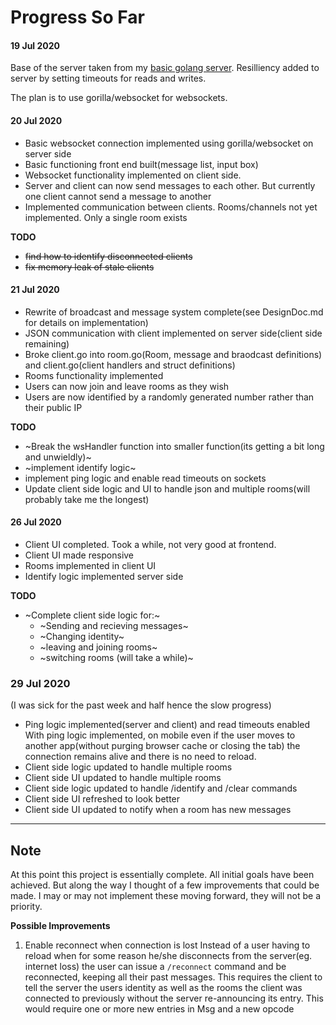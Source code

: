 # Progress So Far

#### 19 Jul 2020
Base of the server taken from my [basic golang server](https://github.com/NeilBotelho/basic-golang-server/). Resilliency added to server by setting timeouts for reads and writes. 

The plan is to use gorilla/websocket for websockets.

#### 20 Jul 2020
- Basic websocket connection implemented using gorilla/websocket on server side
- Basic functioning front end built(message list, input box)
- Websocket functionality implemented on client side. 
- Server and client can now send messages to each other. But currently one client cannot send a message to another 
- Implemented communication between clients. Rooms/channels not yet implemented. Only a single room exists

**TODO**

- ~~find how to identify disconnected clients~~
- ~~fix memory leak of stale clients~~

#### 21 Jul 2020
- Rewrite of broadcast and message system complete(see DesignDoc.md for details on implementation)
- JSON communication with client implemented on server side(client side remaining) 
- Broke client.go into room.go(Room, message and braodcast definitions) and client.go(client handlers and struct definitions)
- Rooms functionality implemented
- Users can now join and leave rooms as they wish
- Users are now identified by a randomly generated number rather than their public IP

**TODO**

- ~Break the wsHandler function into smaller function(its getting a bit long and unwieldly)~
- ~implement identify logic~
- implement ping logic and enable read timeouts on sockets
- Update client side logic and UI to handle json and multiple rooms(will probably take me the longest)
  
#### 26 Jul 2020
- Client UI completed. Took a while, not very good at frontend. 
- Client UI made responsive
- Rooms implemented in client UI
- Identify logic implemented server side

**TODO**
- ~Complete client side logic for:~
	- ~Sending and recieving messages~
	- ~Changing identity~
	- ~leaving and joining rooms~
	- ~switching rooms (will take a while)~

### 29 Jul 2020
(I was sick for the past week and half hence the slow progress)
- Ping logic implemented(server and client) and read timeouts enabled
	With ping logic implemented, on mobile even if the user moves to another app(without purging browser cache or closing the tab) the connection remains alive and there is no need to reload.
- Client side logic updated to handle multiple rooms
- Client side UI updated to handle multiple rooms
- Client side logic updated to handle /identify and /clear commands
- Client side UI refreshed to look better
- Client side UI updated to notify when a room has new messages

----
## Note
At this point this project is essentially complete. All initial goals have been achieved. But along the way I thought of a few improvements that could be made. I may or may not implement these moving forward, they will not be a priority.

**Possible Improvements**
1. Enable reconnect when connection is lost
	Instead of a user having to reload when for some reason he/she disconnects from the server(eg. internet loss) the user can issue a ```/reconnect``` command and be reconnected, keeping all their past messages. This requires the client to tell the server the users identity as well as the rooms the client was connected to previously without the server re-announcing its entry. This would require one or more new entries in Msg and a new opcode  
